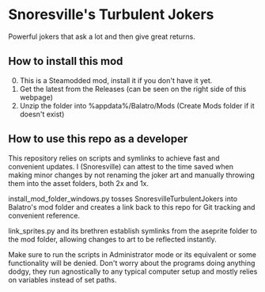 # Snoresville's Turbulent Jokers

Powerful jokers that ask a lot and then give great returns.

## How to install this mod

0. This is a Steamodded mod, install it if you don't have it yet.
1. Get the latest from the Releases (can be seen on the right side of this webpage)
2. Unzip the folder into %appdata%/Balatro/Mods (Create Mods folder if it doesn't exist)

## How to use this repo as a developer

This repository relies on scripts and symlinks to achieve fast and convenient updates. I (Snoresville) can attest to the time saved when making minor changes by not renaming the joker art and manually throwing them into the asset folders, both 2x and 1x.

install_mod_folder_windows.py tosses SnoresvilleTurbulentJokers into Balatro's mod folder and creates a link back to this repo for Git tracking and convenient reference.

link_sprites.py and its brethren establish symlinks from the aseprite folder to the mod folder, allowing changes to art to be reflected instantly.

Make sure to run the scripts in Administrator mode or its equivalent or some functionality will be denied. Don't worry about the programs doing anything dodgy, they run agnostically to any typical computer setup and mostly relies on variables instead of set paths.
